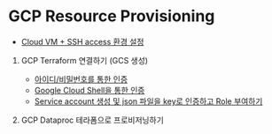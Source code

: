 # GCP Resource Provisioning

- [Cloud VM + SSH access 환경 설정]()


1. GCP Terraform 연결하기 (GCS 생성)   
   -  [아이디/비밀번호를 통한 인증](./first-setup/auth1.md)
   -  [Google Cloud Shell을 통한 인증](./first-setup/auth2.md)
   -  [Service account 생성 및 json 파일을 key로 인증하고 Role 부여하기](./first-setup/auth3.md)

2. GCP Dataproc 테라폼으로 프로비저닝하기



